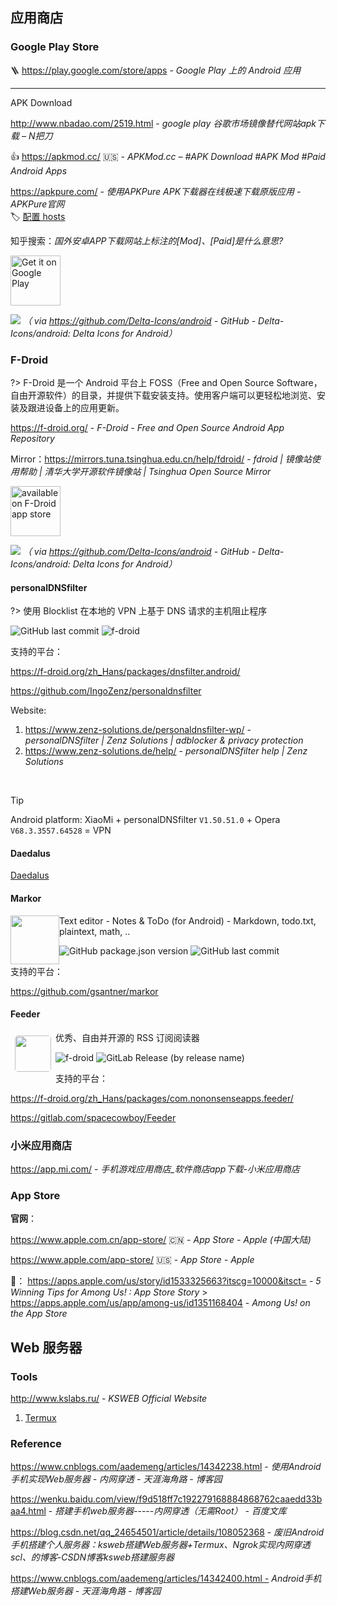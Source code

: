 ## 应用商店

### Google Play Store

🪜 https://play.google.com/store/apps - *Google Play 上的 Android 应用*

----

APK Download

http://www.nbadao.com/2519.html - *google play 谷歌市场镜像替代网站apk下载 – N把刀*

👍 https://apkmod.cc/ 🇺🇸 - *APKMod.cc – #APK Download #APK Mod #Paid Android Apps*

https://apkpure.com/ - *使用APKPure APK下载器在线极速下载原版应用 - APKPure官网*   
🏷️ [配置 hosts](https://zhuanlan.zhihu.com/p/47225701)

知乎搜索：*国外安卓APP下载网站上标注的[Mod]、[Paid]是什么意思?*

<img alt="Get it on Google Play" src="https://user-content.gitlab-static.net/54407afbd0fad55a97199bdd76b9e25b5a2319dc/68747470733a2f2f706c61792e676f6f676c652e636f6d2f696e746c2f656e5f75732f6261646765732f7374617469632f696d616765732f6261646765732f656e5f62616467655f7765625f67656e657269632e706e67" height="80"/>

![](https://img.shields.io/static/v1?labelColor=56595b&color=97db99&logo=google-play&logoColor=ffffff&label=google%20play&style=for-the-badge&message=get) *（ via https://github.com/Delta-Icons/android - *GitHub - Delta-Icons/android: Delta Icons for Android*）*


### F-Droid

?> F-Droid 是一个 Android 平台上 FOSS（Free and Open Source Software，自由开源软件）的目录，并提供下载安装支持。使用客户端可以更轻松地浏览、安装及跟进设备上的应用更新。

https://f-droid.org/ - *F-Droid - Free and Open Source Android App Repository*

Mirror：https://mirrors.tuna.tsinghua.edu.cn/help/fdroid/ - *fdroid | 镜像站使用帮助 | 清华大学开源软件镜像站 | Tsinghua Open Source Mirror*

<img src="https://f-droid.org/badge/get-it-on.png" alt="available on F-Droid app store" height="80"/>

![](https://img.shields.io/static/v1?labelColor=56595b&color=f9de81&logo=f-droid&logoColor=ffffff&label=f-droid&style=for-the-badge&message=get) *（ via https://github.com/Delta-Icons/android - *GitHub - Delta-Icons/android: Delta Icons for Android*）*



#### personalDNSfilter

?> 使用 Blocklist 在本地的 VPN 上基于 DNS 请求的主机阻止程序

![GitHub last commit](https://badgen.net/github/last-commit/IngoZenz/personaldnsfilter?icon=github&color=blue)
![f-droid](https://badgen.net/f-droid/v/dnsfilter.android)

支持的平台：
<i class="fa fa-windows"></i>
<i class="fa fa-linux"></i>
<i class="ri-android-line"></i>
<i class="ri-google-play-line"></i>

https://f-droid.org/zh_Hans/packages/dnsfilter.android/

https://github.com/IngoZenz/personaldnsfilter

Website:

1. https://www.zenz-solutions.de/personaldnsfilter-wp/ - *personalDNSfilter | Zenz Solutions | adblocker & privacy protection*
2. https://www.zenz-solutions.de/help/ - *personalDNSfilter help | Zenz Solutions*

<br/>

> [!TIP]
> Android platform: XiaoMi + personalDNSfilter `V1.50.51.0` + Opera `V68.3.3557.64528` = VPN

#### Daedalus

[Daedalus](tools/hosts?id=daedalus)

#### Markor

<img src="https://f-droid.org/repo/net.gsantner.markor/en-US/icon_jm7Yt2QTE4iuxQp_T98o-PSJ4m6GPzmawSrx99KYiE8=.png" align="left" width="78" hspace="0" vspace="0">Text editor - Notes & ToDo (for Android) - Markdown, todo.txt, plaintext, math, ..

![GitHub package.json version](https://img.shields.io/github/package-json/v/docsifyjs/docsify?logo=github&style=social)
![GitHub last commit](https://badgen.net/github/last-commit/gsantner/markor?icon=github&color=blue)

支持的平台：
<i class="fa fa-android"></i>

https://github.com/gsantner/markor

#### Feeder

<img src="https://f-droid.org/repo/com.nononsenseapps.feeder/en-US/icon_Ab31f6rFiG70NRqjyOH87znJd2y38yiEg2Tz_lY791w=.png" align="left" width="58" hspace="7" vspace="7" style="border-radius: 5px;margin: 7px;"> 优秀、自由并开源的 RSS 订阅阅读器

![f-droid](https://badgen.net/f-droid/v/com.nononsenseapps.feeder)
![GitLab Release (by release name)](https://img.shields.io/gitlab/v/release/spacecowboy/Feeder?include_prereleases&logo=gitlab)

支持的平台：
<i class="fa fa-android"></i>

https://f-droid.org/zh_Hans/packages/com.nononsenseapps.feeder/

https://gitlab.com/spacecowboy/Feeder

### 小米应用商店

https://app.mi.com/ - *手机游戏应用商店_软件商店app下载-小米应用商店*

### App Store

**官网**：

https://www.apple.com.cn/app-store/ 🇨🇳 - *App Store - Apple (中国大陆)*

https://www.apple.com/app-store/ 🇺🇸 - *App Store - Apple*

🌰： https://apps.apple.com/us/story/id1533325663?itscg=10000&itsct= - *5 Winning Tips for Among Us! : App Store Story* > https://apps.apple.com/us/app/among-us/id1351168404 - *Among Us! on the App Store*

## Web 服务器

### Tools

http://www.kslabs.ru/ - *KSWEB Official Website*

1. [Termux](/os/mobile/app-termux.md)

### Reference

https://www.cnblogs.com/aademeng/articles/14342238.html - *使用Android手机实现Web服务器 - 内网穿透 - 天涯海角路 - 博客园*

https://wenku.baidu.com/view/f9d518ff7c192279168884868762caaedd33baa4.html - *搭建手机web服务器-----内网穿透（无需Root） - 百度文库*

https://blog.csdn.net/qq_24654501/article/details/108052368 - *废旧Android手机搭建个人服务器：ksweb搭建Web服务器+Termux、Ngrok实现内网穿透scl、的博客-CSDN博客ksweb搭建服务器*

https://www.cnblogs.com/aademeng/articles/14342400.html - *Android手机搭建Web服务器 - 天涯海角路 - 博客园*